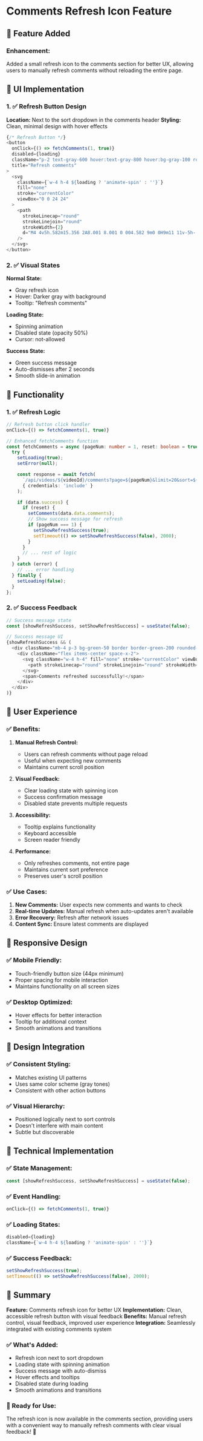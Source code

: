 # Comments Refresh Icon Feature

## 🚀 **Feature Added**

### **Enhancement:**
Added a small refresh icon to the comments section for better UX, allowing users to manually refresh comments without reloading the entire page.

## 🎨 **UI Implementation**

### **1. ✅ Refresh Button Design**

**Location:** Next to the sort dropdown in the comments header
**Styling:** Clean, minimal design with hover effects

```typescript
{/* Refresh Button */}
<button
  onClick={() => fetchComments(1, true)}
  disabled={loading}
  className="p-2 text-gray-600 hover:text-gray-800 hover:bg-gray-100 rounded-full transition-colors duration-200 disabled:opacity-50 disabled:cursor-not-allowed"
  title="Refresh comments"
>
  <svg 
    className={`w-4 h-4 ${loading ? 'animate-spin' : ''}`} 
    fill="none" 
    stroke="currentColor" 
    viewBox="0 0 24 24"
  >
    <path 
      strokeLinecap="round" 
      strokeLinejoin="round" 
      strokeWidth={2} 
      d="M4 4v5h.582m15.356 2A8.001 8.001 0 004.582 9m0 0H9m11 11v-5h-.581m0 0a8.003 8.003 0 01-15.357-2m15.357 2H15" 
    />
  </svg>
</button>
```

### **2. ✅ Visual States**

**Normal State:**
- Gray refresh icon
- Hover: Darker gray with background
- Tooltip: "Refresh comments"

**Loading State:**
- Spinning animation
- Disabled state (opacity 50%)
- Cursor: not-allowed

**Success State:**
- Green success message
- Auto-dismisses after 2 seconds
- Smooth slide-in animation

## 🔧 **Functionality**

### **1. ✅ Refresh Logic**

```typescript
// Refresh button click handler
onClick={() => fetchComments(1, true)}

// Enhanced fetchComments function
const fetchComments = async (pageNum: number = 1, reset: boolean = true) => {
  try {
    setLoading(true);
    setError(null);

    const response = await fetch(
      `/api/videos/${videoId}/comments?page=${pageNum}&limit=20&sort=${sortBy}`,
      { credentials: 'include' }
    );

    if (data.success) {
      if (reset) {
        setComments(data.data.comments);
        // Show success message for refresh
        if (pageNum === 1) {
          setShowRefreshSuccess(true);
          setTimeout(() => setShowRefreshSuccess(false), 2000);
        }
      }
      // ... rest of logic
    }
  } catch (error) {
    // ... error handling
  } finally {
    setLoading(false);
  }
};
```

### **2. ✅ Success Feedback**

```typescript
// Success message state
const [showRefreshSuccess, setShowRefreshSuccess] = useState(false);

// Success message UI
{showRefreshSuccess && (
  <div className="mb-4 p-3 bg-green-50 border border-green-200 rounded-lg text-green-700 text-sm animate-in slide-in-from-top-2 duration-200">
    <div className="flex items-center space-x-2">
      <svg className="w-4 h-4" fill="none" stroke="currentColor" viewBox="0 0 24 24">
        <path strokeLinecap="round" strokeLinejoin="round" strokeWidth={2} d="M5 13l4 4L19 7" />
      </svg>
      <span>Comments refreshed successfully!</span>
    </div>
  </div>
)}
```

## 🎯 **User Experience**

### **✅ Benefits:**

1. **Manual Refresh Control:**
   - Users can refresh comments without page reload
   - Useful when expecting new comments
   - Maintains current scroll position

2. **Visual Feedback:**
   - Clear loading state with spinning icon
   - Success confirmation message
   - Disabled state prevents multiple requests

3. **Accessibility:**
   - Tooltip explains functionality
   - Keyboard accessible
   - Screen reader friendly

4. **Performance:**
   - Only refreshes comments, not entire page
   - Maintains current sort preference
   - Preserves user's scroll position

### **✅ Use Cases:**

1. **New Comments:** User expects new comments and wants to check
2. **Real-time Updates:** Manual refresh when auto-updates aren't available
3. **Error Recovery:** Refresh after network issues
4. **Content Sync:** Ensure latest comments are displayed

## 📱 **Responsive Design**

### **✅ Mobile Friendly:**
- Touch-friendly button size (44px minimum)
- Proper spacing for mobile interaction
- Maintains functionality on all screen sizes

### **✅ Desktop Optimized:**
- Hover effects for better interaction
- Tooltip for additional context
- Smooth animations and transitions

## 🎨 **Design Integration**

### **✅ Consistent Styling:**
- Matches existing UI patterns
- Uses same color scheme (gray tones)
- Consistent with other action buttons

### **✅ Visual Hierarchy:**
- Positioned logically next to sort controls
- Doesn't interfere with main content
- Subtle but discoverable

## 🚀 **Technical Implementation**

### **✅ State Management:**
```typescript
const [showRefreshSuccess, setShowRefreshSuccess] = useState(false);
```

### **✅ Event Handling:**
```typescript
onClick={() => fetchComments(1, true)}
```

### **✅ Loading States:**
```typescript
disabled={loading}
className={`w-4 h-4 ${loading ? 'animate-spin' : ''}`}
```

### **✅ Success Feedback:**
```typescript
setShowRefreshSuccess(true);
setTimeout(() => setShowRefreshSuccess(false), 2000);
```

## 🎉 **Summary**

**Feature:** Comments refresh icon for better UX
**Implementation:** Clean, accessible refresh button with visual feedback
**Benefits:** Manual refresh control, visual feedback, improved user experience
**Integration:** Seamlessly integrated with existing comments system

### **✅ What's Added:**
- Refresh icon next to sort dropdown
- Loading state with spinning animation
- Success message with auto-dismiss
- Hover effects and tooltips
- Disabled state during loading
- Smooth animations and transitions

### **🚀 Ready for Use:**
The refresh icon is now available in the comments section, providing users with a convenient way to manually refresh comments with clear visual feedback! 🎉
